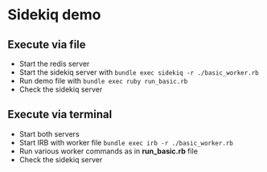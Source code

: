 # Sidekiq demo
## Execute via file
- Start the redis server
- Start the sidekiq server with `bundle exec sidekiq -r ./basic_worker.rb`
- Run demo file with `bundle exec ruby run_basic.rb`
- Check the sidekiq server

## Execute via terminal
- Start both servers
- Start IRB with worker file `bundle exec irb -r ./basic_worker.rb`
- Run various worker commands as in **run_basic.rb** file
- Check the sidekiq server
